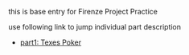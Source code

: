 this is base entry for Firenze Project Practice

use following link to jump individual part description

* [part1: Texes Poker](./src/main/java/com/train/firenze/texas-poker/README.md)
